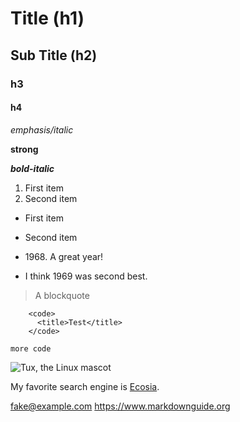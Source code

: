 # Title (h1)

## Sub Title (h2)

### h3

#### h4

_emphasis/italic_

**strong**

**_bold-italic_**

1. First item
2. Second item

- First item
- Second item

- 1968\. A great year!
- I think 1969 was second best.

> A blockquote

        <code>
          <title>Test</title>
        </code>

`more code`

![Tux, the Linux mascot](/images/tux.png)

My favorite search engine is [Ecosia](https://ecosia.org).

<fake@example.com>
<https://www.markdownguide.org>
